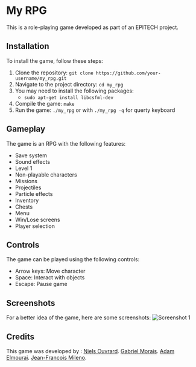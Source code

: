 # My RPG

This is a role-playing game developed as part of an EPITECH project.

## Installation

To install the game, follow these steps:

1. Clone the repository: `git clone https://github.com/your-username/my_rpg.git`
2. Navigate to the project directory: `cd my_rpg`
3. You may need to install the following packages:
    - `sudo apt-get install libcsfml-dev`
4. Compile the game: `make`
5. Run the game: `./my_rpg` or with `./my_rpg -q` for querty keyboard

## Gameplay

The game is an RPG with the following features:

- Save system
- Sound effects
- Level 1
- Non-playable characters
- Missions
- Projectiles
- Particle effects
- Inventory
- Chests
- Menu
- Win/Lose screens
- Player selection

## Controls

The game can be played using the following controls:

- Arrow keys: Move character
- Space: Interact with objects
- Escape: Pause game

## Screenshots

For a better idea of the game, here are some screenshots:
![Screenshot 1](
)

## Credits

This game was developed by :
[Niels Ouvrard](https://github.com/NielsOuvrard).
[Gabriel Morais](https://github.com/gabrielmorais4).
[Adam Elmourai](https://github.com/AdamLBS).
[Jean-Francois Mileno](https://github.com/JFMINEO).